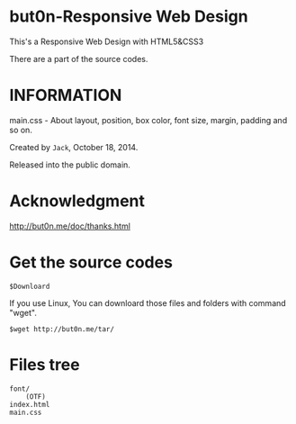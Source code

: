 but0n-Responsive Web Design 
=====

This's a Responsive Web Design with HTML5&amp;CSS3

There are a part of the source codes.

INFORMATION 
=====

main.css - About layout, position, box color, font size, margin, padding and so on.

Created by `Jack`, October 18, 2014.

Released into the public domain.

Acknowledgment
=====
http://but0n.me/doc/thanks.html

Get the source codes
=====
    $Downloard
If you use Linux,
You can downloard those files and folders with command "wget".

    $wget http://but0n.me/tar/

Files tree
=====

    font/
        (OTF)
    index.html
    main.css
    
